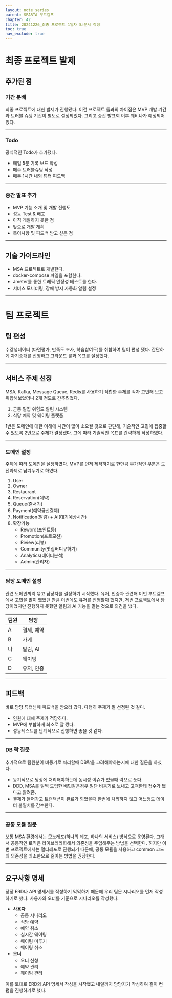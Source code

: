 ```yaml
---
layout: note_series
parent: SPARTA 부트캠프
chapter: 42
title: 20241226_최종 프로젝트 1일차 Sa문서 작성
toc: true
nav_exclude: true
---
```


# 최종 프로젝트 발제
## 추가된 점
### 기간 분배
최종 프로젝트에 대한 발제가 진행됐다.
이전 프로젝트 들과의 차이점은 MVP 개발 기간과 트러블 슈팅 기간이 별도로 설정되었다.
그리고 중간 발표회 이후 웨비나가 예정되어 있다.

---

### Todo
공식적인 Todo가 추가됐다.
- 매일 5분 기록 보드 작성
- 매주 트러블슈팅 작성
- 매주 1시간 내외 튜터 피드백

---

### 중간 발표 추가
- MVP 기능 소개 및 개발 진행도
- 성능 Test & 배포
- 아직 개발하지 못한 점
- 앞으로 개발 계획
- 특이사항 및 피드백 받고 싶은 점

---

## 기술 가이드라인
- MSA 프로젝트로 개발한다.
- docker-compose 파일을 포함한다.
- Jmeter를 통한 트래픽 안정성 테스트를 한다.
- 서비스 모니터링, 장애 방지 자동화 알림 설정

---

# 팀 프로젝트
## 팀 편성
수강생데이터 (다면평가, 만족도 조사, 학습참여도)를 취합하여 팀이 편성 됐다.
간단하게 자기소개를 진행하고 그라운드 룰과 목표를 설정했다.

---

## 서비스 주제 선정
MSA, Kafka, Message Queue, Redis를 사용하기 적합한 주제를 각자 고민해 보고 취합해보았더니
2개 정도로 간추려졌다.
1. 군중 밀집 위험도 알림 시스템
2. 식당 예약 및 웨이팅 플랫폼

1번은 도메인에 대한 이해에 시간이 많이 소요될 것으로 판단해,
기술적인 고민에 집중할 수 있도록 2번으로 주제가 결정됐다.
그에 따라 기술적인 목표를 간략하게 작성하였다.

---

### 도메인 설정
주제에 따라 도메인을 설정하였다. MVP를 먼저 제작하기로 한만큼 부가적인 부분은 도전과제로 남겨두기로 하였다.

1. User
2. Owner
3. Restaurant
4. Reservation(예약)
5. Queue(줄서기)
6. Payment(예약금선결제)
7. Notification(알림) + AI(대기예상시간)
8. 확장가능
   - Reword(포인트등)
   - Promotion(프로모션)
   - Riview(리뷰)
   - Community(맛집버디구하기)
   - Analytics(데이터분석)
   - Admin(관리자)

---

### 담당 도메인 설정
관련 도메인끼리 묶고 담당자를 결정하기 시작했다.
유저, 인증과 관련해 이번 부트캠프에서 고민을 많이 했었던 만큼 이번에도 유저를 진행할까 했지만,
저번 프로젝트에서 담당이었지만 진행하지 못했던 알림과 AI 기능을 맡는 것으로 의견을 냈다.

| 팀원 | 담당 |
|----| --- |
| A  | 결제, 예약 |
| B  | 가게 |
| 나 | 알림, AI |
| C  | 웨이팅 |
| D  | 유저, 인증 |

---

## 피드백
바로 담당 튜터님께 피드백을 받으러 갔다. 다행히 주제가 잘 선정된 것 같다.
- 인원에 대해 주제가 적당하다.
- MVP에 부합하게 최소로 잘 짰다.
- 성능테스트를 단계적으로 진행하면 좋을 것 같다.

---

### DB 락 질문
추가적으로 팀원분이 비동기로 처리할때 DB락을 고려해야하는지에 대한 질문을 하셨다.

- 동기적으로 당장에 처리해야하는데 동시성 이슈가 있을때 락으로 푼다.
- DDD, MSA를 일찍 도입한 배민같은경우 일단 비동기로 보내고 고객한테 접수가 됐다고 알려줌.
- 결제가 들어가고 트랜잭션이 완료가 되었을때 한번에 처리하지 않고 어느정도 데이터 불일치를 감수한다.

---

### 공통 모듈 질문
보통 MSA 환경에서는 모노레포(하나의 레포, 하나의 서비스) 방식으로 운영된다.
그래서 공통적인 로직은 라이브러리화해서 의존성을 주입해주는 방법을 선택한다. 
하지만 이번 프로젝트에서는 멀티레포로 진행되기 때문에,
공통 모듈을 사용하고 common 코드의 의존성을 최소한으로 줄이는 방법을 권장한다.

---

## 요구사항 명세
당장 ERD나 API 명세서를 작성하기 막막하기 때문에 우리 팀은 시나리오를 먼저 작성하기로 했다.
사용자와 오너를 기준으로 시나리오를 작성했다.

- **사용자**
  - 공통 시나리오
  - 식당 예약
  - 예약 취소
  - 실시간 웨이팅
  - 웨이팅 미루기
  - 웨이팅 취소
- **오너**
  - 오너 신청
  - 예약 관리
  - 웨이팅 관리

이를 토대로 ERD와 API 명세서 작성을 시작했고 내일까지 담당자가 작성하여 같이 컨펌을 진행하기로 했다.